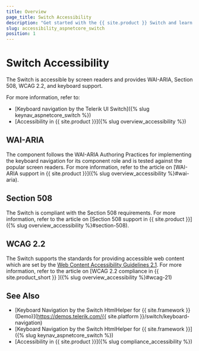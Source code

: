 ```yaml
---
title: Overview
page_title: Switch Accessibility
description: "Get started with the {{ site.product }} Switch and learn about its accessibility support for WAI-ARIA, Section 508, and WCAG 2.2."
slug: accessibility_aspnetcore_switch
position: 1
---
```


# Switch Accessibility

The Switch is accessible by screen readers and provides WAI-ARIA, Section 508, WCAG 2.2, and keyboard support.

For more information, refer to:
* [Keyboard navigation by the Telerik UI Switch]({% slug keynav_aspnetcore_switch %})
* [Accessibility in {{ site.product }}]({% slug overview_accessibility %})

## WAI-ARIA

The component follows the WAI-ARIA Authoring Practices for implementing the keyboard navigation for its component role and is tested against the popular screen readers. For more information, refer to the article on [WAI-ARIA support in {{ site.product }}]({% slug overview_accessibility %}#wai-aria).

## Section 508

The Switch is compliant with the Section 508 requirements. For more information, refer to the article on [Section 508 support in {{ site.product }}]({% slug overview_accessibility %}#section-508).

## WCAG 2.2

The Switch supports the standards for providing accessible web content which are set by the [Web Content Accessibility Guidelines 2.1](https://www.w3.org/TR/WCAG/). For more information, refer to the article on [WCAG 2.2 compliance in {{ site.product_short }} ]({% slug overview_accessibility %}#wcag-21)

## See Also

* [Keyboard Navigation by the Switch HtmlHelper for {{ site.framework }} (Demo)](https://demos.telerik.com/{{ site.platform }}/switch/keyboard-navigation)
* [Keyboard Navigation by the Switch HtmlHelper for {{ site.framework }}]({% slug keynav_aspnetcore_switch %})
* [Accessibility in {{ site.product }}]({% slug compliance_accessibility %})
